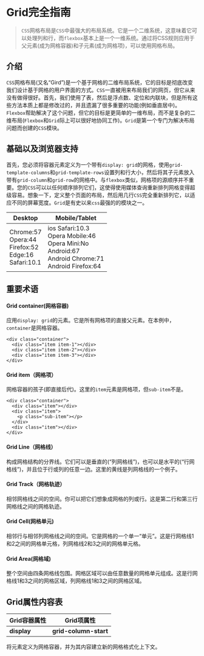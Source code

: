 # Grid完全指南
> `CSS`网格布局是`CSS`中最强大的布局系统。它是一个二维系统，这意味着它可以处理列和行，而`flexbox`基本上是一个一维系统。通过将CSS规则应用于父元素(成为网格容器)和子元素(成为网格项)，可以使用网格布局。
## 介绍
`CSS`网格布局(又名“Gird”)是一个基于网格的二维布局系统，它的目标是彻底改变我们设计基于网格的用户界面的方式。`CSS`一直被用来布局我们的网页，但它从来没有做得很好。首先，我们使用了表，然后是浮点数、定位和内联块，但是所有这些方法本质上都是修改过的，并且遗漏了很多重要的功能(例如垂直居中)。`Flexbox`帮助解决了这个问题，但它的目标是更简单的一维布局，而不是复杂的二维布局(`Flexbox`和`Grid`际上可以很好地协同工作)。`Grid`是第一个专门为解决布局问题而创建的`CSS`模块。
## 基础以及浏览器支持
首先，您必须将容器元素定义为一个带有`display: grid`的网格，使用`grid-template-columns`和`grid-template-rows`设置列和行大小，然后将其子元素放入带有`grid-column`和`grid-row`的网格中。与`flexbox`类似，网格项的源顺序并不重要。您的`CSS`可以以任何顺序排列它们，这使得使用媒体查询重新排列网格变得超级容易。想象一下，定义整个页面的布局，然后用几行`CSS`完全重新排列它，以适应不同的屏幕宽度。`Grid`是有史以来`css`最强的的模块之一。

**Desktop** | **Mobile**/**Tablet**
------ | ------ 
Chrome:57<br>Opera:44<br>Firefox:52<br>Edge:16<br>Safari:10.1 | ios Safari:10.3<br> Opera Mobile:46<br>Opera Mini:No<br> Android:67<br> Android Chrome:71<br> Android Firefox:64
## 重要术语
#### Grid container(网格容器)
应用`display: grid`的元素。它是所有网格项的直接父元素。在本例中，`container`是网格容器。
```
<div class="container">
  <div class="item item-1"></div>
  <div class="item item-2"></div>
  <div class="item item-3"></div>
</div>
```
#### Grid item（网格项）
网格容器的孩子(即直接后代)。这里的`item`元素是网格项，但`sub-item`不是。
```
<div class="container">
  <div class="item"></div> 
  <div class="item">
  	<p class="sub-item"></p>
  </div>
  <div class="item"></div>
</div>
```
#### Grid Line（网格线）
构成网格结构的分界线。它们可以是垂直的(“列网格线”)，也可以是水平的(“行网格线”)，并且位于行或列的任意一边。这里的黄线是列网格线的一个例子。
[](https://css-tricks.com/wp-content/uploads/2018/11/terms-grid-line.svg)
#### Grid Track（网格轨迹）
相邻网格线之间的空间。你可以把它们想象成网格的列或行。这是第二行和第三行网格线之间的网格轨迹。
[](https://css-tricks.com/wp-content/uploads/2018/11/terms-grid-track.svg)
#### Grid Cell(网格单元)
相邻行与相邻列网格线之间的空间。它是网格的一个单一“单元”。这是行网格线1和2之间的网格单元格，列网格线2和3之间的网格单元格。
[](https://css-tricks.com/wp-content/uploads/2018/11/terms-grid-cell.svg)
#### Grid Area(网格域)
整个空间由四条网格线包围。网格区域可以由任意数量的网格单元组成。这是行网格线1和3之间的网格区域，列网格线1和3之间的网格区域。
[](https://css-tricks.com/wp-content/uploads/2018/11/terms-grid-area.svg)
## Grid属性内容表
Grid容器属性 | Grid项属性
----- | ------
**display** | **grid-column-start**
将元素定义为网格容器，并为其内容建立新的网格格式化上下文。

